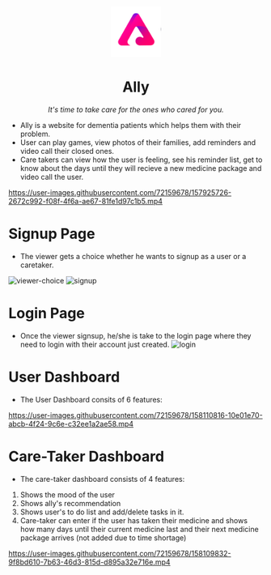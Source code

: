 <p align="center">
  <img alt="ally logo" src="assets/img/allyshow_w_1x.png" width="100px" />
  <h1 align="center">Ally</h1>
  <p align="center"><i>It's time to take care for the ones who cared for you.</i></h2>
</p>


- Ally is a website for dementia patients which helps them with their problem.
- User can play games, view photos of their families, add reminders and video call their closed ones.
- Care takers can view how the user is feeling, see his reminder list, get to know about the days until they will recieve a new medicine package and video call the user.


https://user-images.githubusercontent.com/72159678/157925726-2672c992-f08f-4f6a-ae67-81fe1d97c1b5.mp4

# Signup Page
- The viewer gets a choice whether he wants to signup as a user or a caretaker.

![viewer-choice](https://user-images.githubusercontent.com/72159678/157926764-c3d35ca9-6212-4609-a01c-b6816eab6b51.PNG)
![signup](https://user-images.githubusercontent.com/72159678/157926776-b781dd07-a995-4208-81dc-4d9dd6d44795.PNG)

# Login Page
- Once the viewer signsup, he/she is take to the login page where they need to login with their account just created.
![login](https://user-images.githubusercontent.com/72159678/157927417-c8c171bb-4ce5-456b-9d91-b5d5caef0ffe.PNG)

# User Dashboard
- The User Dashboard consits of 6 features:





https://user-images.githubusercontent.com/72159678/158110816-10e01e70-abcb-4f24-9c6e-c32ee1a2ae58.mp4










# Care-Taker Dashboard
- The care-taker dashboard consists of 4 features:
1. Shows the mood of the user
2. Shows ally's recommendation
3. Shows user's to do list and add/delete tasks in it.
4. Care-taker can enter if the user has taken their medicine and shows how many days until their current medicine last and their next medicine package arrives (not added due to time shortage)



https://user-images.githubusercontent.com/72159678/158109832-9f8bd610-7b63-46d3-815d-d895a32e716e.mp4




